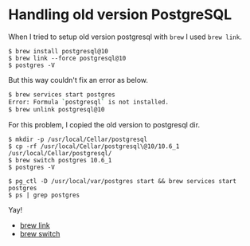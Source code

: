 # Handling old version PostgreSQL

When I tried to setup old version postgresql with `brew` I used `brew link`.
```
$ brew install postgresql@10
$ brew link --force postgresql@10
$ postgres -V
```

But this way couldn't fix an error as below.

```sh
$ brew services start postgres
Error: Formula `postgresql` is not installed.
$ brew unlink postgresql@10
```

For this problem, I copied the old version to postgresql dir.

```
$ mkdir -p /usr/local/Cellar/postgresql
$ cp -rf /usr/local/Cellar/postgresql\@10/10.6_1 /usr/local/Cellar/postgresql/
$ brew switch postgres 10.6_1
$ postgres -V
```

```
$ pg_ctl -D /usr/local/var/postgres start && brew services start postgres
$ ps | grep postgres
```

Yay!

- [brew link](https://discourse.brew.sh/t/installing-in-cellar/2361)
- [brew switch](https://apple.stackexchange.com/questions/304024/how-do-you-install-an-older-version-of-postgres-9-6-using-homebrew)
